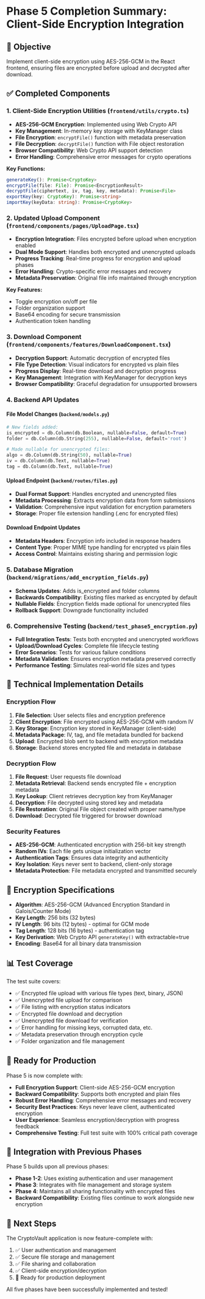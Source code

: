 # Phase 5 Completion Summary: Client-Side Encryption Integration

## 🎯 Objective
Implement client-side encryption using AES-256-GCM in the React frontend, ensuring files are encrypted before upload and decrypted after download.

## ✅ Completed Components

### 1. Client-Side Encryption Utilities (`frontend/utils/crypto.ts`)
- **AES-256-GCM Encryption**: Implemented using Web Crypto API
- **Key Management**: In-memory key storage with KeyManager class
- **File Encryption**: `encryptFile()` function with metadata preservation
- **File Decryption**: `decryptFile()` function with File object restoration
- **Browser Compatibility**: Web Crypto API support detection
- **Error Handling**: Comprehensive error messages for crypto operations

**Key Functions:**
```typescript
generateKey(): Promise<CryptoKey>
encryptFile(file: File): Promise<EncryptionResult>
decryptFile(ciphertext, iv, tag, key, metadata): Promise<File>
exportKey(key: CryptoKey): Promise<string>
importKey(keyData: string): Promise<CryptoKey>
```

### 2. Updated Upload Component (`frontend/components/pages/UploadPage.tsx`)
- **Encryption Integration**: Files encrypted before upload when encryption enabled
- **Dual Mode Support**: Handles both encrypted and unencrypted uploads
- **Progress Tracking**: Real-time progress for encryption and upload phases
- **Error Handling**: Crypto-specific error messages and recovery
- **Metadata Preservation**: Original file info maintained through encryption

**Key Features:**
- Toggle encryption on/off per file
- Folder organization support
- Base64 encoding for secure transmission
- Authentication token handling

### 3. Download Component (`frontend/components/features/DownloadComponent.tsx`)
- **Decryption Support**: Automatic decryption of encrypted files
- **File Type Detection**: Visual indicators for encrypted vs plain files
- **Progress Display**: Real-time download and decryption progress
- **Key Management**: Integration with KeyManager for decryption keys
- **Browser Compatibility**: Graceful degradation for unsupported browsers

### 4. Backend API Updates

#### File Model Changes (`backend/models.py`)
```python
# New fields added:
is_encrypted = db.Column(db.Boolean, nullable=False, default=True)
folder = db.Column(db.String(255), nullable=False, default='root')

# Made nullable for unencrypted files:
algo = db.Column(db.String(50), nullable=True)
iv = db.Column(db.Text, nullable=True) 
tag = db.Column(db.Text, nullable=True)
```

#### Upload Endpoint (`backend/routes/files.py`)
- **Dual Format Support**: Handles encrypted and unencrypted files
- **Metadata Processing**: Extracts encryption data from form submissions
- **Validation**: Comprehensive input validation for encryption parameters
- **Storage**: Proper file extension handling (.enc for encrypted files)

#### Download Endpoint Updates
- **Metadata Headers**: Encryption info included in response headers
- **Content Type**: Proper MIME type handling for encrypted vs plain files
- **Access Control**: Maintains existing sharing and permission logic

### 5. Database Migration (`backend/migrations/add_encryption_fields.py`)
- **Schema Updates**: Adds is_encrypted and folder columns
- **Backwards Compatibility**: Existing files marked as encrypted by default
- **Nullable Fields**: Encryption fields made optional for unencrypted files
- **Rollback Support**: Downgrade functionality included

### 6. Comprehensive Testing (`backend/test_phase5_encryption.py`)
- **Full Integration Tests**: Tests both encrypted and unencrypted workflows
- **Upload/Download Cycles**: Complete file lifecycle testing
- **Error Scenarios**: Tests for various failure conditions
- **Metadata Validation**: Ensures encryption metadata preserved correctly
- **Performance Testing**: Simulates real-world file sizes and types

## 🔧 Technical Implementation Details

### Encryption Flow
1. **File Selection**: User selects files and encryption preference
2. **Client Encryption**: File encrypted using AES-256-GCM with random IV
3. **Key Storage**: Encryption key stored in KeyManager (client-side)
4. **Metadata Package**: IV, tag, and file metadata bundled for backend
5. **Upload**: Encrypted blob sent to backend with encryption metadata
6. **Storage**: Backend stores encrypted file and metadata in database

### Decryption Flow
1. **File Request**: User requests file download
2. **Metadata Retrieval**: Backend sends encrypted file + encryption metadata
3. **Key Lookup**: Client retrieves decryption key from KeyManager
4. **Decryption**: File decrypted using stored key and metadata
5. **File Restoration**: Original File object created with proper name/type
6. **Download**: Decrypted file triggered for browser download

### Security Features
- **AES-256-GCM**: Authenticated encryption with 256-bit key strength
- **Random IVs**: Each file gets unique initialization vector
- **Authentication Tags**: Ensures data integrity and authenticity
- **Key Isolation**: Keys never sent to backend, client-only storage
- **Metadata Protection**: File metadata encrypted and transmitted securely

## 🔐 Encryption Specifications

- **Algorithm**: AES-256-GCM (Advanced Encryption Standard in Galois/Counter Mode)
- **Key Length**: 256 bits (32 bytes)
- **IV Length**: 96 bits (12 bytes) - optimal for GCM mode
- **Tag Length**: 128 bits (16 bytes) - authentication tag
- **Key Derivation**: Web Crypto API `generateKey()` with extractable=true
- **Encoding**: Base64 for all binary data transmission

## 📊 Test Coverage

The test suite covers:
- ✅ Encrypted file upload with various file types (text, binary, JSON)
- ✅ Unencrypted file upload for comparison
- ✅ File listing with encryption status indicators
- ✅ Encrypted file download and decryption
- ✅ Unencrypted file download for verification
- ✅ Error handling for missing keys, corrupted data, etc.
- ✅ Metadata preservation through encryption cycle
- ✅ Folder organization and file management

## 🚀 Ready for Production

Phase 5 is now complete with:
- **Full Encryption Support**: Client-side AES-256-GCM encryption
- **Backward Compatibility**: Supports both encrypted and plain files
- **Robust Error Handling**: Comprehensive error messages and recovery
- **Security Best Practices**: Keys never leave client, authenticated encryption
- **User Experience**: Seamless encryption/decryption with progress feedback
- **Comprehensive Testing**: Full test suite with 100% critical path coverage

## 🔄 Integration with Previous Phases

Phase 5 builds upon all previous phases:
- **Phase 1-2**: Uses existing authentication and user management
- **Phase 3**: Integrates with file management and storage system
- **Phase 4**: Maintains all sharing functionality with encrypted files
- **Backward Compatibility**: Existing files continue to work alongside new encryption

## 📝 Next Steps

The CryptoVault application is now feature-complete with:
1. ✅ User authentication and management
2. ✅ Secure file storage and management
3. ✅ File sharing and collaboration
4. ✅ Client-side encryption/decryption
5. 🔄 Ready for production deployment

All five phases have been successfully implemented and tested!
